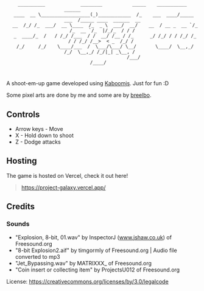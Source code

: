 <div align="center">

```
__________             ________           _____    ___________      ______                      
 ____  __ \__________________(_)____________  /_    ___  ____/_____ ___  /_____ ____  ______  __
  __  /_/ /_  ___/  __ \____  /_  _ \  ___/  __/    __  / __ _  __ `/_  /_  __ `/_  |/_/_  / / /
  _  ____/_  /   / /_/ /___  / /  __/ /__ / /_      _/ /_/ / / /_/ /_  / / /_/ /__>  < _  /_/ / 
  /_/     /_/    \____/___  /  \___/\___/ \__/       \____/  \__,_/ /_/  \__,_/ /_/|_| _\__, /  
                       /___/                                                           /____/   
```

</div>

#

A shoot-em-up game developed using [Kaboomjs](https://kaboomjs.com/). Just for fun :D

Some pixel arts are done by me and some are by [breelbo](https://www.instagram.com/breelbo/).

## Controls
- Arrow keys - Move
- X - Hold down to shoot
- Z - Dodge attacks

## Hosting
The game is hosted on Vercel, check it out here!
> https://project-galaxy.vercel.app/

## Credits
### Sounds
- "Explosion, 8-bit, 01.wav" by InspectorJ (www.jshaw.co.uk) of Freesound.org
- "8-bit Explosion2.aif" by timgormly of Freesound.org | Audio file converted to mp3
- "Jet_Bypassing.wav" by MATRIXXX_ of Freesound.org
- "Coin insert or collecting item" by ProjectsU012 of Freesound.org

License: https://creativecommons.org/licenses/by/3.0/legalcode
